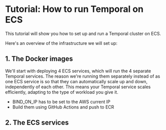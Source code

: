 # Tutorial: How to run Temporal on ECS

This tutorial will show you how to set up and run a Temporal cluster on ECS.

Here's an overview of the infrastructure we will set up:

## 1. The Docker images

We'll start with deploying 4 ECS services, which will run the 4 separate Temporal services. The reason we're running them separately instead of as one ECS service is so that they can automatically scale up and down, independently of each other. This means your Temporal service scales efficiently, adapting to the type of workload you give it.

-   BIND_ON_IP has to be set to the AWS current IP
-   Build them using GitHub Actions and push to ECR

## 2. The ECS services
